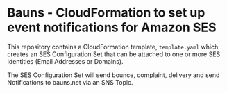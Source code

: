 # Bauns - CloudFormation to set up event notifications for Amazon SES

This repository contains a CloudFormation template, `template.yaml` which creates an SES Configuration Set that can be attached to one or more SES Identities (Email Addresses or Domains).

The SES Configuration Set will send bounce, complaint, delivery and send Notifications to bauns.net via an SNS Topic.


